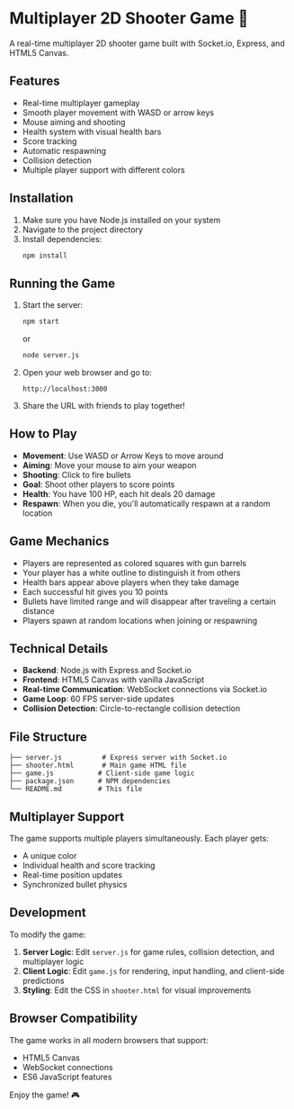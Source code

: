 # Multiplayer 2D Shooter Game 🎯

A real-time multiplayer 2D shooter game built with Socket.io, Express, and HTML5 Canvas.

## Features
- Real-time multiplayer gameplay
- Smooth player movement with WASD or arrow keys
- Mouse aiming and shooting
- Health system with visual health bars
- Score tracking
- Automatic respawning
- Collision detection
- Multiple player support with different colors

## Installation

1. Make sure you have Node.js installed on your system
2. Navigate to the project directory
3. Install dependencies:
   ```bash
   npm install
   ```

## Running the Game

1. Start the server:
   ```bash
   npm start
   ```
   or
   ```bash
   node server.js
   ```

2. Open your web browser and go to:
   ```
   http://localhost:3000
   ```

3. Share the URL with friends to play together!

## How to Play

- **Movement**: Use WASD or Arrow Keys to move around
- **Aiming**: Move your mouse to aim your weapon
- **Shooting**: Click to fire bullets
- **Goal**: Shoot other players to score points
- **Health**: You have 100 HP, each hit deals 20 damage
- **Respawn**: When you die, you'll automatically respawn at a random location

## Game Mechanics

- Players are represented as colored squares with gun barrels
- Your player has a white outline to distinguish it from others
- Health bars appear above players when they take damage
- Each successful hit gives you 10 points
- Bullets have limited range and will disappear after traveling a certain distance
- Players spawn at random locations when joining or respawning

## Technical Details

- **Backend**: Node.js with Express and Socket.io
- **Frontend**: HTML5 Canvas with vanilla JavaScript
- **Real-time Communication**: WebSocket connections via Socket.io
- **Game Loop**: 60 FPS server-side updates
- **Collision Detection**: Circle-to-rectangle collision detection

## File Structure

```
├── server.js          # Express server with Socket.io
├── shooter.html       # Main game HTML file
├── game.js           # Client-side game logic
├── package.json      # NPM dependencies
└── README.md         # This file
```

## Multiplayer Support

The game supports multiple players simultaneously. Each player gets:
- A unique color
- Individual health and score tracking
- Real-time position updates
- Synchronized bullet physics

## Development

To modify the game:

1. **Server Logic**: Edit `server.js` for game rules, collision detection, and multiplayer logic
2. **Client Logic**: Edit `game.js` for rendering, input handling, and client-side predictions
3. **Styling**: Edit the CSS in `shooter.html` for visual improvements

## Browser Compatibility

The game works in all modern browsers that support:
- HTML5 Canvas
- WebSocket connections
- ES6 JavaScript features

Enjoy the game! 🎮

